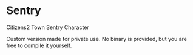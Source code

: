 # Sentry
Citizens2 Town Sentry Character

Custom version made for private use. No binary is provided, but you are free to compile it yourself.

